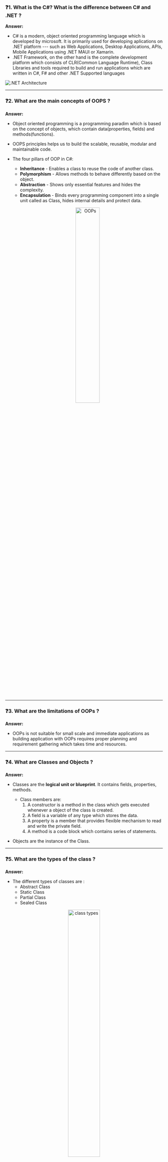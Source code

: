 ### ❓1. What is the C#? What is the difference between C# and .NET ?

**Answer:**

- C# is a modern, object oriented programming language which is developed by microsoft. It is primarily used for developing aplications on .NET platform --- such as Web Applications, Desktop Applications, APIs, Mobile Applications using .NET MAUI or Xamarin.
- .NET Framework, on the other hand is the complete development platform which consists of CLR(Common Language Runtime), Class Libraries and tools required to build and run applications which are written in C#, F# and other .NET Supported languages

<!-- <p align="center"><img src="./images/.NET_arch.png" alt=".NET Architecture" width="50%" /></p> -->

![.NET Architecture](./images/.NET_arch.png)

---

### ❓2. What are the main concepts of OOPS ?

**Answer:**

- Object oriented programming is a programming paradim which is based on the concept of objects, which contain data(properties, fields) and methods(functions).
- OOPS principles helps us to build the scalable, reusable, modular and maintainable code.
- The four pillars of OOP in C#:

  - **Inheritance** - Enables a class to reuse the code of another class.
  - **Polymorphism** - Allows methods to behave differently based on the object.
  - **Abstraction** - Shows only essential features and hides the complexity.
  - **Encapsulation** - Binds every programming component into a single unit called as Class, hides internal details and protect data.

  <p align="center"><img src="./images/OOPs.png" alt="OOPs" width="40%" /></p>

---

### ❓3. What are the limitations of OOPs ?

**Answer:**

- OOPs is not suitable for small scale and immediate applications as building application with OOPs requires proper planning and requirement gathering which takes time and resources.

---

### ❓4. What are Classes and Objects ?

**Answer:**

- Classes are the **logical unit or blueprint**. It contains fields, properties, methods.

  - Class members are:
    1. A constructor is a method in the class which gets executed whenever a object of the class is created.
    2. A field is a variable of any type which stores the data.
    3. A property is a member that provides flexible mechanism to read and write the private field.
    4. A method is a code block which contains series of statements.

- Objects are the instance of the Class.

---

### ❓5. What are the types of the class ?

**Answer:**

- The different types of classes are :
  - Abstract Class
  - Static Class
  - Partial Class
  - Sealed Class

<p align="center"><img src="./images/ClassTypes.png" alt="class types" width="45%" /></p>

---

### ❓6. Is it possible to prevent object creation of a class in C# ?

**Answer:**

- **Abstract Class, Static Class, Private Class** for these class types object creation is not possible.

---

### ❓7. What are the difference between Property and Functions ?

**Answer:**

- Property is a specialized function but can only get and set the field values.

---

### ❓8. What are the differenct types of inheritance ?

**Answer:**

<p align="center"><img src="./images/InheritanceTypes.png" alt="Inheritance Types"/></p>

---

### ❓9. How to prevent class from being inherited ?

**Answer:**

- By using **SEALED** keyword in class
- By using **STATIC** keyword in class

```csharp

public sealed class Employee1
{

}

public static class Employee2
{

}

public class PermanentEmployee : Employee1 ❌❌❌
{

}

public class PermanentEmployee : Employee2 ❌❌❌
{

}
```

---

### ❓10. What is the difference between Abstraction and Encapsulation ?

**Answer:**

**Abstraction**

- Abstraction means showing only essential things and hide the complexity or Implentations
- Abstraction is the Concept of hiding programming components

```csharp
public abstract class EmployeeSalary
{
  public inte CalculateSalary()
  {
    return 10*300000;
  }
}

public class Employee : EmployeeSalary
{

}

public class SalarySection
{
  Employee employee =  new Employee();
  int sal = employee.CalculateSalary();
}

```

**Encapsulation**

- Wrapping of data and methods into a single unit is called Encapsulation.\
- Encapsulation is the implementation of the hiding of data.

```csharp
public class Employee
{
  private int empExperience;
  public int EmpExperience
  {
    get{return empExperience;}
    set{empExperience = value;}
  }
}
```

---

### ❓11. What is Polymorphism ?

**Answer:**

- Polymorphism is the ability of variable, method or object to behave differently based on the context.
  1. Compile-time polymorphism ( Method overloading, operator overloading )
  2. Run-time polymorphism ( Method overriding )

```csharp
public class ComplexNumber
{
  public int X;
  public int Y;

  public ComplexNumber(int x, int y)
  {
    X = x;
    Y = y;
  }

  public static ComplexNumber operator +(ComplexNumber a, ComplexNumber b)
  {
    return new ComplexNumber(a.X+b.X, a.Y+b.Y);
  }

  public override String toString()
  {
    return $"{X} + i{Y}";
  }
}


ComplexNumber num1 = new ComplexNumber(1,2);
ComplexNumber num2 = new ComplexNumber(3,4);

ComplexNumber num3 = num1 + num2;
```

---

### ❓❓❓12. If two methods are same except return type, then methods are overloaded or what will happen ?

**Answer:**

- No, this will show compile time error.

```csharp
public class Employee
{
  public int GetSalary(int designation)   ❌❌❌
  {
    return 100000;
  }
  public string GetSalary(int designation)  ❌❌❌
  {
    return "100000";
  }
}
```

---

### ❓ 13. What is the difference between Method Overriding and Method Hiding ?

**Answer:**

- With method hiding we can completely hide the implementation of the methods of the base class from the derived class using **new** keyword

| Feature              | Method Hiding                    | Method Overriding            |
| -------------------- | -------------------------------- | ---------------------------- |
| Keyword              | `new`                            | `override`                   |
| Base method required | No `virtual` needed              | Must be `virtual`/`abstract` |
| Decided at           | Compile-time (by reference type) | Runtime (by object type)     |
| Polymorphism         | ❌ Not supported                 | ✅ Supported                 |

```csharp
public class BaseClass
{
  public void Greetings()
  {
    Console.WriteLine("BaseClass Hello! ");
  }
}

public class ChildClass
{
  public new void Greetings()
  {
    Console.WriteLine("ChildClass Hello! ");
  }
}


BaseClass obj = new ChildClass();
obj.Greetings();

//OUTPUT :-  BaseClass Hello!
// result is based on the Reference Type but not of Object Type
```

---

### ❓ 14. What are the difference between an Abstract class and an Interface ?

**Answer:**

| Feature              | Abstract Class                                            | Interface                                          |
| -------------------- | --------------------------------------------------------- | -------------------------------------------------- |
| Method Definitions   | Can have both **method declarations** and **definitions** | Only **method declarations**                       |
| Keyword Used         | `abstract`                                                | `interface`                                        |
| Multiple Inheritance | ❌ Not supported                                          | ✅ Supported                                       |
| Constructors         | Can have constructors                                     | Cannot have constructors                           |
| Access Modifiers     | Can have access modifiers on methods                      | All methods are implicitly `public` and `abstract` |
| Fields/Variables     | Can contain fields/variables                              | Cannot contain instance fields                     |

---

### ❓15. What is Interface ? What are the benifits of using interface ?

**Answer:**

- Interface is a contract which defines the methods,properties of a class.
- Interface instructs the class **what to do** but not **how to do**
- Loose coupling is possible with interfaces which benefits in development and unit testing.
- Interfaces used for Dependency Injections.

---

### ❓16. Can Abstract Class be Sealed or Static in C# ?

**Answer:**

- No, Abstract class purpose is to act as the BaseClass for which ever the class inherits it.

---

### ❓17. What are the different ways of method overriding ?

**Answer:**

1. Conventional Method Overriding
2. Abstract Method Overriding
3. Interface Method Overriding
4. virtual override chain
5. Sealed Method Overriding
6. Generic Method Overriding

**Note** : The methods only with **virtual, abstract, override** in base class can be overridden.

---

### ❓18. What are access specifiers ?

**Answer:**
Access Modifiers are the keywords which are used to specify the accessability of the class, method, property and field.

public, private, protected, internal, protected internal.

---

### ❓19. What is the default access modifier in a class ?

**Answer:**

1. For a top-level class, internal is the default access modifier
2. For inner class, private is the default access modifier

---

### ❓20. What is boxing and unboxing ?

**Answer:**

1. Boxing is the process of converting from value type to reference type.
2. Unboxing is the process of converting reference type to value type.

